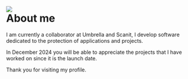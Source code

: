 ![](https://komarev.com/ghpvc/?username=nckgg&color=blueviolet&label=Views)
<br />
About me
============

I am currently a collaborator at Umbrella and Scanit, 
I develop software dedicated to the protection of applications and projects.

In December 2024 you will be able to appreciate the projects that I have worked on since it is the launch date.

Thank you for visiting my profile.
